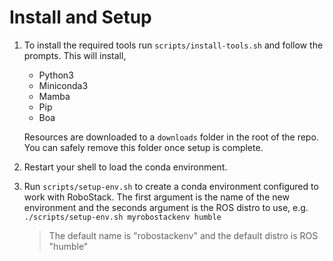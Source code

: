 # Install and Setup

1. To install the required tools run `scripts/install-tools.sh` and follow the prompts. This will install,
    * Python3
    * Miniconda3
    * Mamba
    * Pip
    * Boa

   Resources are downloaded to a `downloads` folder in the root of the repo. You can safely remove this folder once setup is complete.

2. Restart your shell to load the conda environment.
3. Run `scripts/setup-env.sh` to create a conda environment configured to work with RoboStack. The first argument is the name of the new environment and the seconds argument is the ROS distro to use, e.g. `./scripts/setup-env.sh myrobostackenv humble`
    > The default name is "robostackenv" and the default distro is ROS "humble"
